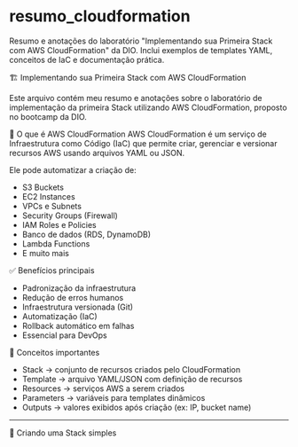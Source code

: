 # resumo_cloudformation
Resumo e anotações do laboratório "Implementando sua Primeira Stack com AWS CloudFormation" da DIO. Inclui exemplos de templates YAML, conceitos de IaC e documentação prática.

🏗️ Implementando sua Primeira Stack com AWS CloudFormation

Este arquivo contém meu resumo e anotações sobre o laboratório de implementação da primeira Stack utilizando AWS CloudFormation, proposto no bootcamp da DIO.

📘 O que é AWS CloudFormation
AWS CloudFormation é um serviço de Infraestrutura como Código (IaC) que permite criar, gerenciar e versionar recursos AWS usando arquivos YAML ou JSON.

Ele pode automatizar a criação de:
- S3 Buckets
- EC2 Instances
- VPCs e Subnets
- Security Groups (Firewall)
- IAM Roles e Policies
- Banco de dados (RDS, DynamoDB)
- Lambda Functions
- E muito mais

✅ Benefícios principais
- Padronização da infraestrutura
- Redução de erros humanos
- Infraestrutura versionada (Git)
- Automatização (IaC)
- Rollback automático em falhas
- Essencial para DevOps

🧠 Conceitos importantes
- Stack → conjunto de recursos criados pelo CloudFormation
- Template → arquivo YAML/JSON com definição de recursos
- Resources → serviços AWS a serem criados
- Parameters → variáveis para templates dinâmicos
- Outputs → valores exibidos após criação (ex: IP, bucket name)

-------------------------------------------------------------

🚀 Criando uma Stack simples
